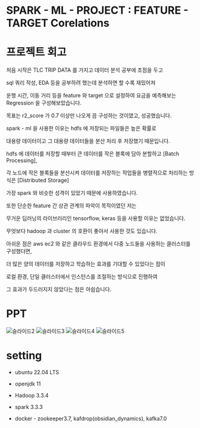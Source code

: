 # SPARK - ML - PROJECT : FEATURE - TARGET Corelations 

# 프로젝트 회고
처음 시작은 TLC TRIP DATA 를 가지고 데이터 분석 공부에 초점을 두고 

sql 쿼리 작성, EDA 등을 공부하려 했는데 분석하면 할 수록 재밌어져

운행 시간, 이동 거리 등을 feature 와 target 으로 설정하여 요금을 예측해보는 Regression 을 구성해보았습니다. 

목표는 r2_score 가 0.7 이상만 나오게 끔 구성하는 것이였고, 성공했습니다.

spark - ml 을 사용한 이유는 hdfs 에 저장되는 파일들은 높은 확률로 

대용량 데이터이고 그 대용량 데이터들을 분산 처리 후 저장했기 때문입니다.

hdfs 에 데이터를 저장할 때부터 큰 데이터를 작은 블록에 담아 분할하고 [Batch Processing],

각 노드에 작은 블록들을 분산시켜 데이터를 저장하는 작업들을 병렬적으로 처리하는 방식은 [Distributed Storage] 

가장 spark 와 비슷한 성격이 있었기 때문에 사용하였습니다.

또한 단순한 feature 간 상관 관계의 파악이 목적이였던 저는 

무거운 딥러닝의 라이브러리인 tensorflow, keras 등을 사용할 이유는 없었습니다. 

무엇보다 hadoop 과 cluster 의 호환이 좋아서 사용한 것도 있습니다.

아쉬운 점은 aws ec2 와 같은 클라우드 환경에서 다중 노드들을 사용하는 클러스터를 구성했다면,

더 많은 양의 데이터를 저장하고 학습하는 효과를 기대할 수 있었다는 점이 

로컬 환경, 단일 클러스터에서 인스턴스를 조절하는 방식으로 진행하여 

그 효과가 두드러지지 않았다는 점은 아쉽습니다. 
# PPT
![슬라이드2](https://github.com/OwenKimcertified/spark-ML-project/assets/99598620/42ceb696-c7e9-4c09-b39f-e95a4203b8ec)
![슬라이드3](https://github.com/OwenKimcertified/spark-ML-project/assets/99598620/4ca8c99c-c35b-418f-9591-f296290b0a95)
![슬라이드4](https://github.com/OwenKimcertified/spark-ML-project/assets/99598620/92952b1d-5c24-4e7b-978d-6d23ae4d68a4)
![슬라이드5](https://github.com/OwenKimcertified/spark-ML-project/assets/99598620/668b5515-d4de-400b-9210-0a54f271d749)

# setting
- ubuntu 22.04 LTS

- openjdk 11

- Hadoop 3.3.4

- spark 3.3.3

- docker - zookeeper3.7, kafdrop(obsidian_dynamics), kafka7.0
